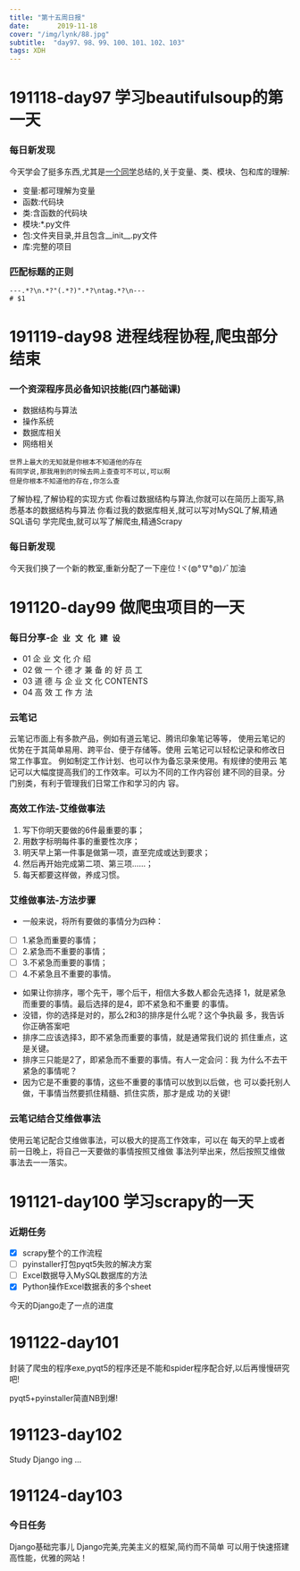 ```yaml
---  
title: "第十五周日报"   
date:       2019-11-18
cover: "/img/lynk/88.jpg"
subtitle:  "day97、98、99、100、101、102、103"   
tags: XDH    
---  
```











# 191118-day97 学习beautifulsoup的第一天

### 每日新发现
今天学会了挺多东西,尤其是[一个同学](https://caoyang7.github.io/)总结的,关于变量、类、模块、包和库的理解:
- 变量:都可理解为变量
- 函数:代码块
- 类:含函数的代码块
- 模块:*.py文件
- 包:文件夹目录,并且包含__init__.py文件
- 库:完整的项目

### 匹配标题的正则
`---.*?\n.*?"(.*?)".*?\ntag.*?\n---`  
`# $1`


# 191119-day98 进程线程协程,爬虫部分结束

### 一个资深程序员必备知识技能(四门基础课)
- 数据结构与算法
- 操作系统
- 数据库相关
- 网络相关

```
世界上最大的无知就是你根本不知道他的存在
有同学说,那我用到的时候去网上查查可不可以,可以啊
但是你根本不知道他的存在,你怎么查
```
了解协程,了解协程的实现方式
你看过数据结构与算法,你就可以在简历上面写,熟悉基本的数据结构与算法
你看过我的数据库相关,就可以写对MySQL了解,精通SQL语句
学完爬虫,就可以写了解爬虫,精通Scrapy

### 每日新发现
今天我们换了一个新的教室,重新分配了一下座位 !ヾ(◍°∇°◍)ﾉﾞ加油

# 191120-day99 做爬虫项目的一天
### 每日分享-`企 业 文 化 建 设`
- 01 企 业 文 化 介 绍
- 02 做 一 个 德 才 兼 备 的 好 员 工
- 03 道 德 与 企 业 文 化
CONTENTS
- 04 高 效 工 作 方 法

### 云笔记
云笔记市面上有多款产品，例如有道云笔记、腾讯印象笔记等等，
使用云笔记的优势在于其简单易用、跨平台、便于存储等。使用
云笔记可以轻松记录和修改日常工作事宜。
例如制定工作计划、也可以作为备忘录来使用。有规律的使用云
笔记可以大幅度提高我们的工作效率。可以为不同的工作内容创
建不同的目录。分门别类，有利于管理我们日常工作和学习的内
容。

### 高效工作法-艾维做事法
1. 写下你明天要做的6件最重要的事；
2. 用数字标明每件事的重要性次序；
3. 明天早上第一件事是做第一项，直至完成或达到要求；
4. 然后再开始完成第二项、第三项……；
5. 每天都要这样做，养成习惯。

### 艾维做事法-方法步骤
- 一般来说，将所有要做的事情分为四种：
- [ ] 1.紧急而重要的事情；
- [ ] 2.紧急而不重要的事情；
- [ ] 3.不紧急而重要的事情；
- [ ] 4.不紧急且不重要的事情。
- 如果让你排序，哪个先干，哪个后干，相信大多数人都会先选择
1，就是紧急而重要的事情。最后选择的是4，即不紧急和不重要
的事情。
- 没错，你的选择是对的，那么2和3的排序是什么呢？这个争执最
多，我告诉你正确答案吧
- 排序二应该选择3，即不紧急而重要的事情，就是通常我们说的
抓住重点，这是关键。
- 排序三只能是2了，即紧急而不重要的事情。有人一定会问：我
为什么不去干紧急的事情呢？
- 因为它是不重要的事情，这些不重要的事情可以放到以后做，也
可以委托别人做，干事情当然要抓住精髓、抓住实质，那才是成
功的关键!



### 云笔记结合艾维做事法
使用云笔记配合艾维做事法，可以极大的提高工作效率，可以在
每天的早上或者前一日晚上，将自己一天要做的事情按照艾维做
事法列举出来，然后按照艾维做事法去一一落实。


# 191121-day100 学习scrapy的一天
### 近期任务
- [x] scrapy整个的工作流程
- [ ] pyinstaller打包pyqt5失败的解决方案
- [ ] Excel数据导入MySQL数据库的方法
- [x] Python操作Excel数据表的多个sheet

今天的Django走了一点的进度 
# 191122-day101
封装了爬虫的程序exe,pyqt5的程序还是不能和spider程序配合好,以后再慢慢研究吧!

pyqt5+pyinstaller简直NB到爆!

# 191123-day102
Study Django ing ...
# 191124-day103
### 今日任务
Django基础完事儿
Django完美,完美主义的框架,简约而不简单
可以用于快速搭建高性能，优雅的网站！